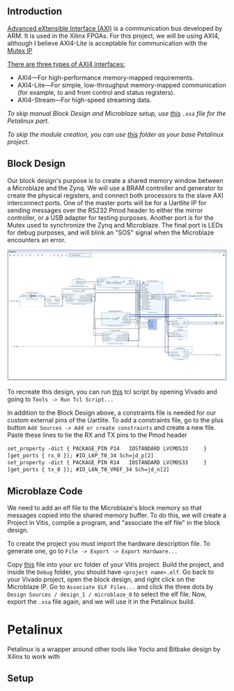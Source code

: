 ## Introduction

[Advanced eXtensible Interface (AXI)](https://en.wikipedia.org/wiki/Advanced_eXtensible_Interface) is a communication bus developed by ARM. It is used in the Xilinx FPGAs. For this project, we will be using AXI4, although I believe AXI4-Lite is acceptable for communication with the [Mutex IP](https://docs.xilinx.com/v/u/en-US/pg117-mutex)

[There are three types of AXI4 interfaces:](https://docs.xilinx.com/v/u/en-US/ug761_axi_reference_guide)
- AXI4—For high-performance memory-mapped requirements.
- AXI4-Lite—For simple, low-throughput memory-mapped communication (for example,
to and from control and status registers).
- AXI4-Stream—For high-speed streaming data.

*To skip manual Block Design and Microblaze setup, use [this](https://gitlab.ssec.wisc.edu/mkurzynski/petalinux-zybo-z7-20/-/blob/BlockMemMutex/hw/design_1_wrapper.xsa) `.xsa` file for the Petalinux part.*

*To skip the module creation, you can use [this](https://gitlab.ssec.wisc.edu/mkurzynski/petalinux-zybo-z7-20/-/tree/BlockMemMutex/os) folder as your base Petalinux project.*

## Block Design

Our block design's purpose is to create a shared memory window between a Microblaze and the Zynq. We will use a BRAM controller and generator to create the physical registers, and connect both processors to the slave AXI interconnect ports. One of the master ports will be for a Uartlite IP for sending messages over the RS232 Pmod header to either the mirror controller, or a USB adapter for testing purposes. Another port is for the Mutex used to synchronize the Zynq and Microblaze. The final port is LEDs for debug purposes, and will blink an "SOS" signal when the Microblaze encounters an error.

![image](uploads/260be8f8efc7144a52a876ddf85c0179/image.png)

To recreate this design, you can run [this](https://gitlab.ssec.wisc.edu/mkurzynski/petalinux-zybo-z7-20/-/blob/BlockMemMutex/hw/design_1.tcl) tcl script by opening Vivado and going to `Tools -> Run Tcl Script...`

In addition to the Block Design above, a constraints file is needed for our custom external pins of the Uartlite. To add a constraints file, go to the plus button `Add Sources -> Add or create constraints` and create a new file. Paste these lines to tie the RX and TX pins to the Pmod header
```
set_property -dict { PACKAGE_PIN P14   IOSTANDARD LVCMOS33     } [get_ports { rx_0 }]; #IO_L6P_T0_34 Sch=jd_p[2]                  
set_property -dict { PACKAGE_PIN R14   IOSTANDARD LVCMOS33     } [get_ports { tx_0 }]; #IO_L6N_T0_VREF_34 Sch=jd_n[2]
```

## Microblaze Code

We need to add an elf file to the Microblaze's block memory so that messages copied into the shared memory buffer. To do this, we will create a Project in Vitis, compile a program, and "associate the elf file" in the block design.

To create the project you must import the hardware description file. To generate one, go to `File -> Export -> Export Hardware...`

Copy [this](https://gitlab.ssec.wisc.edu/mkurzynski/petalinux-zybo-z7-20/-/blob/BlockMemMutex/sw/main.c) file into your src folder of your Vitis project. Build the project, and inside the `Debug` folder, you should have `<project name>.elf`. Go back to your Vivado project, open the block design, and right click on the Microblaze IP. Go to `Associate ELF Files...` and click the three dots by `Design Sources / design_1 / microblaze_0` to select the elf file. Now, export the `.xsa` file again, and we will use it in the Petalinux build.



# Petalinux

Petalinux is a wrapper around other tools like Yocto and Bitbake design by Xilinx to work with 

## Setup
